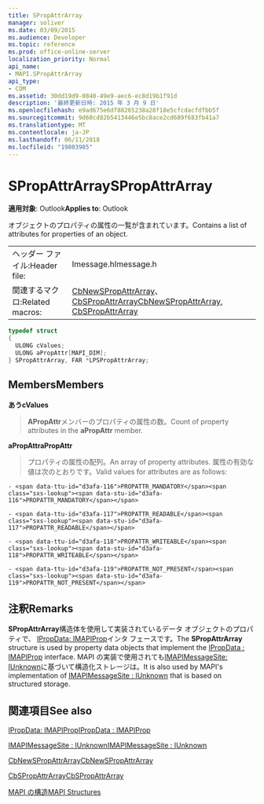 ```yaml
---
title: SPropAttrArray
manager: soliver
ms.date: 03/09/2015
ms.audience: Developer
ms.topic: reference
ms.prod: office-online-server
localization_priority: Normal
api_name:
- MAPI.SPropAttrArray
api_type:
- COM
ms.assetid: 30dd19d9-0840-49e9-aec6-ec8d19b1f91d
description: '最終更新日時: 2015 年 3 月 9 日'
ms.openlocfilehash: e9ad675e6df88265238a28f18e5cfcdacfdfbb5f
ms.sourcegitcommit: 9d60cd82b5413446e5bc8ace2cd689f683fb41a7
ms.translationtype: MT
ms.contentlocale: ja-JP
ms.lasthandoff: 06/11/2018
ms.locfileid: "19803985"
---
```

# <a name="spropattrarray"></a><span data-ttu-id="d3afa-103">SPropAttrArray</span><span class="sxs-lookup"><span data-stu-id="d3afa-103">SPropAttrArray</span></span>

  
  
<span data-ttu-id="d3afa-104">**適用対象**: Outlook</span><span class="sxs-lookup"><span data-stu-id="d3afa-104">**Applies to**: Outlook</span></span> 
  
<span data-ttu-id="d3afa-105">オブジェクトのプロパティの属性の一覧が含まれています。</span><span class="sxs-lookup"><span data-stu-id="d3afa-105">Contains a list of attributes for properties of an object.</span></span> 
  
|||
|:-----|:-----|
|<span data-ttu-id="d3afa-106">ヘッダー ファイル:</span><span class="sxs-lookup"><span data-stu-id="d3afa-106">Header file:</span></span>  <br/> |<span data-ttu-id="d3afa-107">Imessage.h</span><span class="sxs-lookup"><span data-stu-id="d3afa-107">Imessage.h</span></span>  <br/> |
|<span data-ttu-id="d3afa-108">関連するマクロ:</span><span class="sxs-lookup"><span data-stu-id="d3afa-108">Related macros:</span></span>  <br/> |<span data-ttu-id="d3afa-109">[CbNewSPropAttrArray](cbnewspropattrarray.md)、 [CbSPropAttrArray](cbspropattrarray.md)</span><span class="sxs-lookup"><span data-stu-id="d3afa-109">[CbNewSPropAttrArray](cbnewspropattrarray.md), [CbSPropAttrArray](cbspropattrarray.md)</span></span> <br/> |
   
```cpp
typedef struct
{
  ULONG cValues;
  ULONG aPropAttr[MAPI_DIM];
} SPropAttrArray, FAR *LPSPropAttrArray;

```

## <a name="members"></a><span data-ttu-id="d3afa-110">Members</span><span class="sxs-lookup"><span data-stu-id="d3afa-110">Members</span></span>

 <span data-ttu-id="d3afa-111">**あう**</span><span class="sxs-lookup"><span data-stu-id="d3afa-111">**cValues**</span></span>
  
> <span data-ttu-id="d3afa-112">**APropAttr**メンバーのプロパティの属性の数。</span><span class="sxs-lookup"><span data-stu-id="d3afa-112">Count of property attributes in the **aPropAttr** member.</span></span> 
    
 <span data-ttu-id="d3afa-113">**aPropAttr**</span><span class="sxs-lookup"><span data-stu-id="d3afa-113">**aPropAttr**</span></span>
  
> <span data-ttu-id="d3afa-114">プロパティの属性の配列。</span><span class="sxs-lookup"><span data-stu-id="d3afa-114">An array of property attributes.</span></span> <span data-ttu-id="d3afa-115">属性の有効な値は次のとおりです。</span><span class="sxs-lookup"><span data-stu-id="d3afa-115">Valid values for attributes are as follows:</span></span>
    
    - <span data-ttu-id="d3afa-116">PROPATTR_MANDATORY</span><span class="sxs-lookup"><span data-stu-id="d3afa-116">PROPATTR_MANDATORY</span></span>
    
    - <span data-ttu-id="d3afa-117">PROPATTR_READABLE</span><span class="sxs-lookup"><span data-stu-id="d3afa-117">PROPATTR_READABLE</span></span>
    
    - <span data-ttu-id="d3afa-118">PROPATTR_WRITEABLE</span><span class="sxs-lookup"><span data-stu-id="d3afa-118">PROPATTR_WRITEABLE</span></span>
    
    - <span data-ttu-id="d3afa-119">PROPATTR_NOT_PRESENT</span><span class="sxs-lookup"><span data-stu-id="d3afa-119">PROPATTR_NOT_PRESENT</span></span>
    
## <a name="remarks"></a><span data-ttu-id="d3afa-120">注釈</span><span class="sxs-lookup"><span data-stu-id="d3afa-120">Remarks</span></span>

<span data-ttu-id="d3afa-121">**SPropAttrArray**構造体を使用して実装されているデータ オブジェクトのプロパティで、 [IPropData: IMAPIProp](ipropdataimapiprop.md)インタ フェースです。</span><span class="sxs-lookup"><span data-stu-id="d3afa-121">The **SPropAttrArray** structure is used by property data objects that implement the [IPropData : IMAPIProp](ipropdataimapiprop.md) interface.</span></span> <span data-ttu-id="d3afa-122">MAPI の実装で使用されても[IMAPIMessageSite: IUnknown](imapimessagesiteiunknown.md)に基づいて構造化ストレージは。</span><span class="sxs-lookup"><span data-stu-id="d3afa-122">It is also used by MAPI's implementation of [IMAPIMessageSite : IUnknown](imapimessagesiteiunknown.md) that is based on structured storage.</span></span> 
  
## <a name="see-also"></a><span data-ttu-id="d3afa-123">関連項目</span><span class="sxs-lookup"><span data-stu-id="d3afa-123">See also</span></span>



[<span data-ttu-id="d3afa-124">IPropData: IMAPIProp</span><span class="sxs-lookup"><span data-stu-id="d3afa-124">IPropData : IMAPIProp</span></span>](ipropdataimapiprop.md)
  
[<span data-ttu-id="d3afa-125">IMAPIMessageSite : IUnknown</span><span class="sxs-lookup"><span data-stu-id="d3afa-125">IMAPIMessageSite : IUnknown</span></span>](imapimessagesiteiunknown.md)
  
[<span data-ttu-id="d3afa-126">CbNewSPropAttrArray</span><span class="sxs-lookup"><span data-stu-id="d3afa-126">CbNewSPropAttrArray</span></span>](cbnewspropattrarray.md)
  
[<span data-ttu-id="d3afa-127">CbSPropAttrArray</span><span class="sxs-lookup"><span data-stu-id="d3afa-127">CbSPropAttrArray</span></span>](cbspropattrarray.md)


[<span data-ttu-id="d3afa-128">MAPI の構造</span><span class="sxs-lookup"><span data-stu-id="d3afa-128">MAPI Structures</span></span>](mapi-structures.md)

